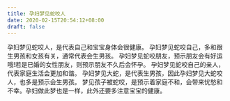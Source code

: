 ```yaml
---
title: 孕妇梦见蛇咬人
date: 2020-02-15T20:54:12+08:00
draft: false
---
```


孕妇梦见蛇咬人，是代表自己和宝宝身体会很健康。
孕妇梦见蛇咬自己，多和跟生男孩和女孩有关，通常代表会生男孩。
孕妇梦见蛇咬朋友，预示朋友会有好运哦!若是已婚的女性朋友，则预示朋友不久后会怀孕。
孕妇梦见蛇咬自己的亲人，代表家庭生活会更加和谐。
孕妇梦见大蛇，是代表生男孩，因此孕妇梦见大蛇咬人，也多是预示会生男孩。
梦见孩子被蛇咬，是预示着家庭不和，会带来忧愁和不幸。孕妇做此梦也是一样，此外还要多注意宝宝的健康。
